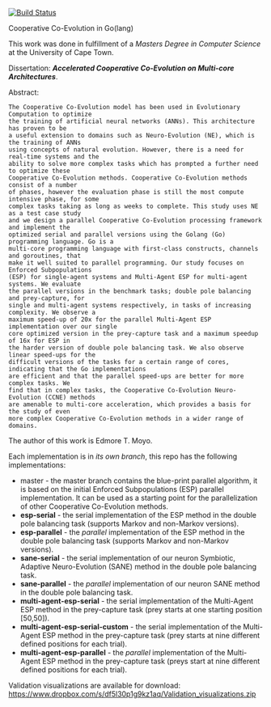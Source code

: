 [![Build Status](https://travis-ci.com/edmore/cooperative-coevolution.svg?token=qCqiUCDFN1395pnZuyJY&branch=master)](https://magnum.travis-ci.com/edmore/cooperative-coevolution)

Cooperative Co-Evolution in Go(lang)

This work was done in fulfillment of a _Masters Degree in Computer Science_ at the University of Cape Town.

Dissertation: **_Accelerated Cooperative Co-Evolution on Multi-core Architectures_**.

Abstract:

```
The Cooperative Co-Evolution model has been used in Evolutionary Computation to optimize
the training of artificial neural networks (ANNs). This architecture has proven to be
a useful extension to domains such as Neuro-Evolution (NE), which is the training of ANNs
using concepts of natural evolution. However, there is a need for real-time systems and the
ability to solve more complex tasks which has prompted a further need to optimize these
Cooperative Co-Evolution methods. Cooperative Co-Evolution methods consist of a number
of phases, however the evaluation phase is still the most compute intensive phase, for some
complex tasks taking as long as weeks to complete. This study uses NE as a test case study
and we design a parallel Cooperative Co-Evolution processing framework and implement the
optimized serial and parallel versions using the Golang (Go) programming language. Go is a
multi-core programming language with first-class constructs, channels and goroutines, that
make it well suited to parallel programming. Our study focuses on Enforced Subpopulations
(ESP) for single-agent systems and Multi-Agent ESP for multi-agent systems. We evaluate
the parallel versions in the benchmark tasks; double pole balancing and prey-capture, for
single and multi-agent systems respectively, in tasks of increasing complexity. We observe a
maximum speed-up of 20x for the parallel Multi-Agent ESP implementation over our single
core optimized version in the prey-capture task and a maximum speedup of 16x for ESP in
the harder version of double pole balancing task. We also observe linear speed-ups for the
difficult versions of the tasks for a certain range of cores, indicating that the Go implementations
are efficient and that the parallel speed-ups are better for more complex tasks. We
find that in complex tasks, the Cooperative Co-Evolution Neuro-Evolution (CCNE) methods
are amenable to multi-core acceleration, which provides a basis for the study of even
more complex Cooperative Co-Evolution methods in a wider range of domains.
```

The author of this work is Edmore T. Moyo.

Each implementation is in _its own branch_, this repo has the following implementations:

- master - the master branch contains the blue-print parallel algorithm, it is based on the initial Enforced Subpopulations (ESP) parallel implementation. It can be used as a starting point for the parallelization of other Cooperative Co-Evolution methods. 
- **esp-serial** - the serial implementation of the ESP method in the double pole balancing task (supports Markov and non-Markov versions).
- **esp-parallel** - the _parallel_ implementation of the ESP method in the double pole balancing task  (supports Markov and non-Markov versions).
- **sane-serial** - the serial implementation of our neuron Symbiotic, Adaptive Neuro-Evolution (SANE) method in the double pole balancing task.
- **sane-parallel** - the _parallel_ implementation of our neuron SANE method in the double pole balancing task.
-  **multi-agent-esp-serial** - the serial implementation of the Multi-Agent ESP method in the prey-capture task (prey starts at one starting position [50,50]).
- **multi-agent-esp-serial-custom** - the serial implementation of the Multi-Agent ESP method in the prey-capture task (prey starts at nine different defined positions for each trial).
- **multi-agent-esp-parallel** - the _parallel_ implementation of the Multi-Agent ESP method in the prey-capture task (preys start at nine different defined positions for each trial).

Validation visualizations are available for download: https://www.dropbox.com/s/df5l30p1g9kz1aq/Validation_visualizations.zip
